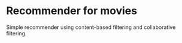 # Recommender for movies
Simple recommender using content-based filtering and collaborative filtering. 
